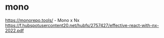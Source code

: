 # mono
https://monorepo.tools/ - Mono x Nx
https://f.hubspotusercontent20.net/hubfs/2757427/effective-react-with-nx-2022.pdf
